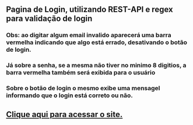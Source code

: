 ## Pagina de Login, utilizando REST-API e regex para validação de login
### Obs: ao digitar algum email invalido aparecerá uma barra vermelha indicando que algo está errado, desativando o botão de login.
### Já sobre a senha, se a mesma não tiver no minimo 8 digitios, a barra vermelha também será exibida para o usuário
### Sobre o botão de login o mesmo exibe uma mensagel informando que o login está correto ou não.
## <a href="https://joaodedeusrsfilho.github.io/paginadelogin/"> Clique aqui para acessar o site.
<img scr='imagem.png'>
